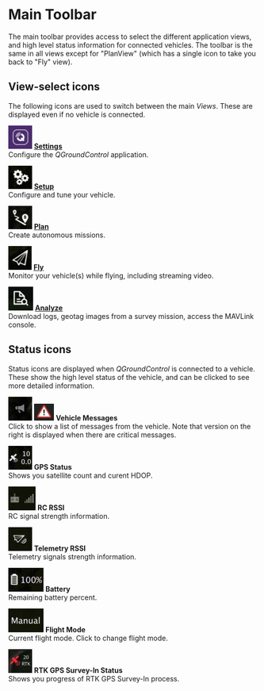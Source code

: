 # Main Toolbar

The main toolbar provides access to select the different application views, and high level status information for connected vehicles.
The toolbar is the same in all views except for "PlanView" (which has a single icon to take you back to "Fly" view).

## View-select icons

The following icons are used to switch between the main _Views_. These are displayed even if no vehicle is connected.

![Settings view icon](../../../assets/toolbar/toolbar_view_select_settings.jpg) **[Settings](../settings_view/settings_view.md)**
<br>Configure the _QGroundControl_ application.

![Setup view icon](../../../assets/toolbar/toolbar_view_select_setup.jpg) **[Setup](../setup_view/setup_view.md)**
<br>Configure and tune your vehicle.

![Plan view icon](../../../assets/toolbar/toolbar_view_select_plan.jpg) **[Plan](../plan_view/plan_view.md)**
<br>Create autonomous missions.

![Fly icon](../../../assets/toolbar/toolbar_view_select_fly.jpg) **[Fly](../fly_view/fly_view.md)**
<br>Monitor your vehicle(s) while flying, including streaming video.

![Analyze icon](../../../assets/toolbar/toolbar_view_select_analyse.jpg) **[Analyze](../analyze_view/index.md)**
<br>Download logs, geotag images from a survey mission, access the MAVLink console.

## Status icons

Status icons are displayed when _QGroundControl_ is connected to a vehicle.
These show the high level status of the vehicle, and can be clicked to see more detailed information.

![](../../../assets/toolbar/toolbar_status_message.jpg) ![yield](../../../assets/toolbar/toolbar_status_critical.jpg) **Vehicle Messages**
<br>Click to show a list of messages from the vehicle. Note that version on the right is displayed when there are critical messages.

![](../../../assets/toolbar/toolbar_status_gps.jpg) **GPS Status**
<br>Shows you satellite count and curent HDOP.

![](../../../assets/toolbar/toolbar_status_rc.jpg) **RC RSSI**
<br>RC signal strength information.

![](../../../assets/toolbar/toolbar_status_telemetry.jpg) **Telemetry RSSI**
<br>Telemetry signals strength information.

![](../../../assets/toolbar/toolbar_status_battery.jpg) **Battery**
<br>Remaining battery percent.

![](../../../assets/toolbar/toolbar_status_flight_mode.jpg) **Flight Mode**
<br>Current flight mode. Click to change flight mode.

![](../../../assets/toolbar/toolbar_status_rtk_gps.jpg) **RTK GPS Survey-In Status**
<br>Shows you progress of RTK GPS Survey-In process.
